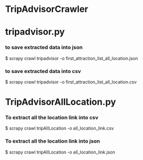 # TripAdvisorCrawler

# tripadvisor.py

### to save extracted data into json

$ scrapy crawl tripadvisor -o first_attraction_list_all_location.json

### to save extracted data into csv

$ scrapy crawl tripadvisor -o first_attraction_list_all_location.csv


# TripAdvisorAllLocation.py

### To extract all the location link into csv

$ scrapy crawl tripAllLocation -o all_location_link.csv

### To extract all the location link into json

$ scrapy crawl tripAllLocation -o all_location_link.json
